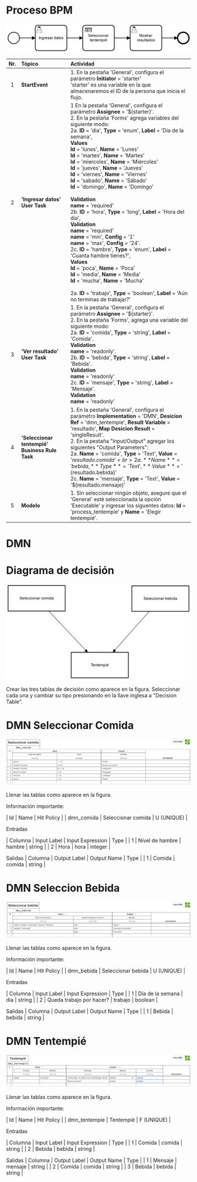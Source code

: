 # Proceso BPM
![BPMN Diagram](process.png)

|   Nr. | Tópico                            | Actividad                                                                                                                                                                                                                                                                                                                                                                                                                                                                                   |
| :---: | :---                              | :---                                                                                                                                                                                                                                                                                                                                                                                                                                                                                        |
|     1 | **StartEvent**                    | 1. En la pestaña 'General', configura el parámetro **Initiator** = 'starter'<br>'starter' es una variable en la que almacenaremos el ID de la persona que inicia el flujo.                                                                                                                                                                                                                                                                                                                                                                                                                |
|     2 | **'Ingresar datos' User Task** | 1 En la pestaña 'General', configura el parámetro **Assignee** = '${starter}'.<br>2. En la pestaña 'Forms' agrega variables del siguiente modo:<br>2a. **ID** = 'dia', **Type** = 'enum', **Label** = 'Día de la semana', <br> **Values** <br> **Id** = 'lunes', **Name** = 'Lunes' <br>  **Id** = 'martes', **Name** = 'Martes' <br> **Id** = 'miercoles', **Name** = 'Miércoles' <br> **Id** = 'jueves', **Name** = 'Jueves' <br> **Id** = 'viernes', **Name** = 'Viernes' <br> **Id** = 'sabado', **Name** = 'Sábado' <br> **Id** = 'domingo', **Name** = 'Domingo' <br><br> **Validation** <br> **name** = 'required'<br>2b. **ID** = 'hora', **Type** = 'long', **Label** = 'Hora del día', <br> **Validation** <br> **name** = 'required' <br> **name** = 'min', **Config** = '1' <br> **name** = 'max', **Config** = '24'. <br>2c. **ID** = 'hambre', **Type** = 'enum', **Label** = 'Cuanta hambre tienes?', <br> **Values** <br> **Id** = 'poca', **Name** = 'Poca' <br> **Id** = 'media', **Name** = 'Media' <br> **Id** = 'mucha', **Name** = 'Mucha'<br><br>2a. **ID** = 'trabajo', **Type** = 'boolean', **Label** = 'Aún no terminas de trabajar?'                                          |
|     3 | **'Ver resultado' User Task** | 1. En la pestaña 'General', configura el parámetro **Assignee** = '${starter}'.<br>2. En la pestaña 'Forms', agrega una variable del siguiente modo:<br>2a. **ID** = 'comida', **Type** = 'string', **Label** = 'Comida'. <br> **Validation** <br> **name** = 'readonly'.  <br>2b. **ID** = 'bebida', **Type** = 'string', **Label** = 'Bebida'. <br> **Validation** <br> **name** = 'readonly'<br>2c. **ID** = 'mensaje', **Type** = 'string', **Label** = 'Mensaje'. <br> **Validation** <br> **name** = 'readonly'                                                                                                                                                            |
|     4 | **'Seleccionar tentempié' Business Rule Task** | 1. En la pestaña 'General', configura el parámetro **Implementation** = 'DMN', **Desicion Ref** = 'dmn_tentempie', **Result Variable** = 'resultado', **Map Desicion Result** = 'singleResult'. <br> 2. En la pestaña "Input/Output" agregar los siguientes "Output Parameters": <br> 2a. **Name** = 'comida', **Type** = 'Text', **Value** = '${resultado.comida}' <br>   2a. **Name** = 'bebida, **Type** = 'Text', **Value** = '${resultado.bebida}' <br> 2c. **Name** = 'mensaje', **Type** = 'Text', **Value** = '${resultado.mensaje}'|
|     5 | **Modelo**         | 1. Sin seleccionar ningún objeto, asegure que el 'General' esté seleccionada la opción 'Executable' y ingresar los siguentes datos: **Id** = 'process_tentempie' y **Name** = 'Elegir tentempié'.                                                                                                                                                                                                                                                                                                                               |

# DMN
# Diagrama de decisión
![DMN Table](dmn.png)

Crear las tres tablas de decisión como aparece en la figura.
Seleccionar cada una y cambiar su tipo presionando en la llave inglesa a "Decision Table".

# DMN Seleccionar Comida

![DMN Table](dmn1.png)

Llenar las tablas como aparece en la figura.

Información importante:

| Id         | Name               | Hit Policy |
| dmn_comida | Seleccionar comida | U (UNIQUE) |

Entradas

| Columna | Input Label     | Input Expression | Type    |
|       1 | Nivel de hambre | hambre           | string  |
|       2 | Hora            | hora             | integer |

Salidas
| Columna | Output Label | Output Name | Type |
|       1 | Comida       | comida      | string |

# DMN Seleccion Bebida

![DMN Table](dmn2.png)

Llenar las tablas como aparece en la figura.

Información importante:

| Id         | Name               | Hit Policy |
| dmn_bebida | Seleccionar bebida | U (UNIQUE) |

Entradas

| Columna | Input Label              | Input Expression | Type   |
|       1 | Día de la semana         | dia              | string |
|       2 | Queda trabajo por hacer? | trabajo          | boolean |

Salidas
| Columna | Output Label | Output Name | Type   |
|       1 | Bebida       | bebida      | string |


# DMN Tentempié

![DMN Table](dmn3.png)

Llenar las tablas como aparece en la figura.

Información importante:

| Id         | Name               | Hit Policy |
| dmn_tentempie | Tentempié | F (UNIQUE) |

Entradas

| Columna | Input Label | Input Expression | Type    |
|       1 | Comida      | comida           | string  |
|       2 | Bebida      | bebida           | string  |

Salidas
| Columna | Output Label | Output Name | Type   |
|       1 | Mensaje      | mensaje     | string |
|       2 | Comida       | comida      | string |
|       3 | Bebida       | bebida      | string |
